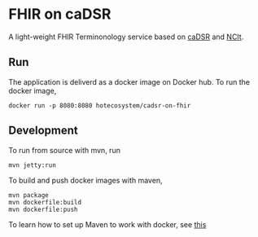 # FHIR on caDSR

A light-weight FHIR Terminonology service based on [caDSR](https://datascience.cancer.gov/resources/metadata) and [NCIt](https://ncithesaurus.nci.nih.gov/ncitbrowser/).

## Run

The application is deliverd as a docker image on Docker hub. To run the docker image, 

```
docker run -p 8080:8080 hotecosystem/cadsr-on-fhir
```

## Development

To run from source with mvn, run 

```
mvn jetty:run 
```

To build and push docker images with maven, 

```
mvn package
mvn dockerfile:build
mvn dockerfile:push
```

To learn how to set up Maven to work with docker, see [this](https://medium.com/better-programming/build-push-to-docker-with-maven-eea7c4b8cfa2)




